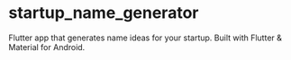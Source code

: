 # startup_name_generator

Flutter app that generates name ideas for your startup. Built with Flutter & Material for Android.